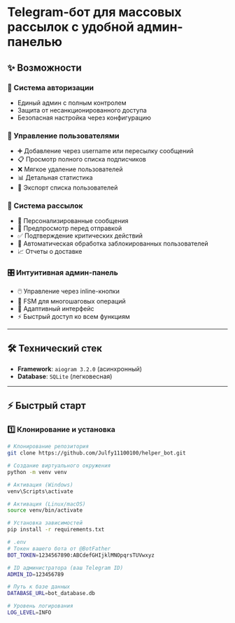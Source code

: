 # Telegram-бот для массовых рассылок с удобной админ-панелью

## ✨ Возможности

### 🔐 Система авторизации
- Единый админ с полным контролем  
- Защита от несанкционированного доступа  
- Безопасная настройка через конфигурацию  

### 👥 Управление пользователями
- ➕ Добавление через username или пересылку сообщений  
- 📋 Просмотр полного списка подписчиков  
- ❌ Мягкое удаление пользователей  
- 📊 Детальная статистика  
- 📄 Экспорт списка пользователей  

### 💬 Система рассылок
- 🎯 Персонализированные сообщения  
- 👀 Предпросмотр перед отправкой  
- ✅ Подтверждение критических действий  
- 🚫 Автоматическая обработка заблокированных пользователей  
- 📈 Отчеты о доставке  

### 🎛️ Интуитивная админ-панель
- 🖱️ Управление через inline-кнопки  
- 🔄 FSM для многошаговых операций  
- 📱 Адаптивный интерфейс  
- ⚡ Быстрый доступ ко всем функциям  

---

## 🛠️ Технический стек
- **Framework**: `aiogram 3.2.0` (асинхронный)  
- **Database**: `SQLite` (легковесная)  

---

## ⚡ Быстрый старт

### 1️⃣ Клонирование и установка

```bash
# Клонирование репозитория
git clone https://github.com/Julfy11100100/helper_bot.git

# Создание виртуального окружения
python -m venv venv

# Активация (Windows)
venv\Scripts\activate

# Активация (Linux/macOS)
source venv/bin/activate

# Установка зависимостей
pip install -r requirements.txt

# .env 
# Токен вашего бота от @BotFather
BOT_TOKEN=1234567890:ABCdefGHIjklMNOpqrsTUVwxyz

# ID администратора (ваш Telegram ID)
ADMIN_ID=123456789

# Путь к базе данных
DATABASE_URL=bot_database.db

# Уровень логирования
LOG_LEVEL=INFO
